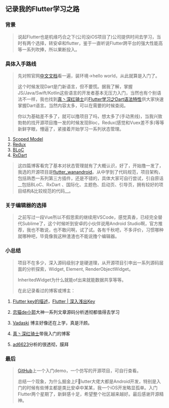## 记录我的Flutter学习之路
### 背景
> 说起Flutter也是机缘巧合之下(公司没iOS项目了)公司提供时间去学习，当时有两个选择，转安卓和flutter，鉴于一直听说Flutter跨平台的强大性能高等一系列吹捧，所以果断投入。

### 具体入手路线
> 先对照官网[中文文档](https://flutterchina.club)看一遍，装环境->hello world，从此就算是入门了。
> 
> 这个时候发现Dart是门新语言，但不要慌。据我了解，掌握JS/Java/Swift/Kotlin这些语言的开发者基本无压力入门，当然也有个别语法不一样，我也找到[真丶深红骑士](https://juejin.im/user/597247ad5188255aed1fbba6)的[Flutter学习之Dart语法特性](https://juejin.im/post/5c44727df265da611c274087)供大家快速掌握Dart语言。当然内容太多，可以在需要的时候查阅。
> 
> 你以为基础差不多了，就可以撸项目了吗，想太多了(手动黑线)，当我兴致勃勃的找开源项目撸一发的时候发现Bloc，Redux(感觉和Vuex差不多)等等新鲜字眼，懵逼了，紧接着开始学习一系列状态管理。

1. [Scoped Model](https://juejin.im/post/5b97fa0d5188255c5546dcf8)
2. [Redux](https://juejin.im/post/5ba26c086fb9a05ce57697da)
3. [BLoC](https://juejin.im/post/5bb6f344f265da0aa664d68a)
4. [RxDart](https://juejin.im/post/5bcea438e51d4536c65d2232)

> 这四篇博客看完了基本对状态管理就有了大概认识，好了，开始撸一发了，我选的开源项目是[flutter_wanandroid](https://github.com/Sky24n/flutter_wanandroid)。从中学到了代码规范，项目架构，包括熟悉一系列第三方插件，还是不错的，具体大家可自行尝试，引自原话__包括BLoC、RxDart 、国际化、主题色、启动页、引导页，拥有较好的项目结构&比较规范的代码__。


### 关于编辑器的选择
> 之前写过一段Vue所以不假思索的继续用VSCode，感觉真香，已经完全替代Sublime了，这个时候听到安卓的小伙伴说用Android Studio啊，官方推荐，我也不敢说，也不敢问啊，试了试。各有千秋吧，不多评价，习惯哪种就哪种吧，毕竟像我这种渣渣也不能说撸个编辑器。

### 小总结
> 项目不在多少，深入源码级别才是硬道理，从开源项目引申出一系列源码层面的分析探索，Widget, Element, RenderObjectWidget。
> 
> InheritedWidget为什么就能of出来就能数据共享等等。
> 
> 在此记录看过的博客或博主：

1. [Flutter key的描述](https://segmentfault.com/a/1190000011276853)，[Flutter | 深入浅出Key](https://juejin.im/post/5ca2152f6fb9a05e1a7a9a26)

2. [恋猫de小郭](https://juejin.im/user/582aca2ba22b9d006b59ae68/posts)大神一系列文章源码分析透彻都值得去学习
3. [Vadaski](https://juejin.im/user/5b5d45f4e51d453526175c06) 博主好像还在上学，真是汗颜。
4. [真丶深红骑士](https://juejin.im/user/597247ad5188255aed1fbba6/posts)带我入门的博客
5. [ad6623](https://juejin.im/user/569dca187db2a200521046a7/posts)分析的很透彻，膜拜

### 最后
> [GitHub](https://github.com/Davisjy/My_Flutter_Study/tree/master)上一个入门demo，一个仿写的开源项目，可自行查看。
> 
> 总结一个现象，为什么掘金上Flutter大佬大都是Android开发，特别是入门的时候有些博主都是类比安卓中某某，我一个iOS开发略显孤单。入门Flutter两个星期了，新鲜感十足，希望整个社区越来越好。最后感谢开源精神。
